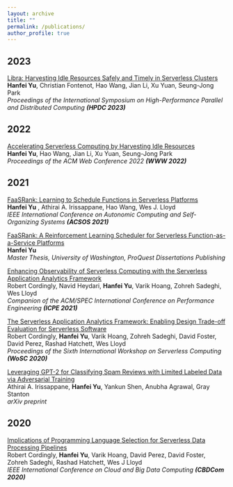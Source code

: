 ```yaml
---
layout: archive
title: ""
permalink: /publications/
author_profile: true
---
```


<!-- {% if author.googlescholar %}
  You can also find my articles on <u><a href="{{author.googlescholar}}">my Google Scholar profile</a>.</u>
{% endif %}

{% include base_path %}

{% for post in site.publications reversed %}
  {% include archive-single.html %}
{% endfor %} -->


## 2023

[Libra: Harvesting Idle Resources Safely and Timely in Serverless Clusters](https://hanfeiyu.github.io/)  
**Hanfei Yu**, Christian Fontenot, Hao Wang, Jian Li, Xu Yuan, Seung-Jong Park  
*Proceedings of the International Symposium on High-Performance Parallel and Distributed Computing* ***(HPDC 2023)***

## 2022

[Accelerating Serverless Computing by Harvesting Idle Resources](https://doi.org/10.1145/3485447.3511979)  
**Hanfei Yu**, Hao Wang, Jian Li, Xu Yuan, Seung-Jong Park  
*Proceedings of the ACM Web Conference 2022* ***(WWW 2022)***

## 2021

[FaaSRank: Learning to Schedule Functions in Serverless Platforms](https://ieeexplore.ieee.org/document/9659513)  
**Hanfei Yu** , Athirai A. Irissappane, Hao Wang, Wes J. Lloyd  
*IEEE International Conference on Autonomic Computing and Self-Organizing Systems* ***(ACSOS 2021)***

[FaaSRank: A Reinforcement Learning Scheduler for Serverless Function-as-a-Service Platforms](https://www.proquest.com/docview/2528821952?pq-origsite=gscholar&fromopenview=true)  
**Hanfei Yu**  
*Master Thesis, University of Washington, ProQuest Dissertations Publishing*

[Enhancing Observability of Serverless Computing with the Serverless Application Analytics Framework](https://dl.acm.org/doi/10.1145/3447545.3451173)  
Robert Cordingly, Navid Heydari, **Hanfei Yu**, Varik Hoang, Zohreh Sadeghi, Wes Lloyd  
*Companion of the ACM/SPEC International Conference on Performance Engineering* ***(ICPE 2021)***

[The Serverless Application Analytics Framework: Enabling Design Trade-off Evaluation for Serverless Software](https://dl.acm.org/doi/10.1145/3429880.3430103)  
Robert Cordingly, **Hanfei Yu**, Varik Hoang, Zohreh Sadeghi, David Foster, David Perez, Rashad Hatchett, Wes Lloyd  
*Proceedings of the Sixth International Workshop on Serverless Computing* ***(WoSC 2020)***

[Leveraging GPT-2 for Classifying Spam Reviews with Limited Labeled Data via Adversarial Training](https://arxiv.org/abs/2012.13400)  
Athirai A. Irissappane, **Hanfei Yu**, Yankun Shen, Anubha Agrawal, Gray Stanton  
*arXiv preprint*

## 2020

[Implications of Programming Language Selection for Serverless Data Processing Pipelines](https://ieeexplore.ieee.org/document/9251194)  
Robert Cordingly, **Hanfei Yu**, Varik Hoang, David Perez, David Foster, Zohreh Sadeghi, Rashad Hatchett, Wes J Lloyd  
*IEEE International Conference on Cloud and Big Data Computing* ***(CBDCom 2020)***
